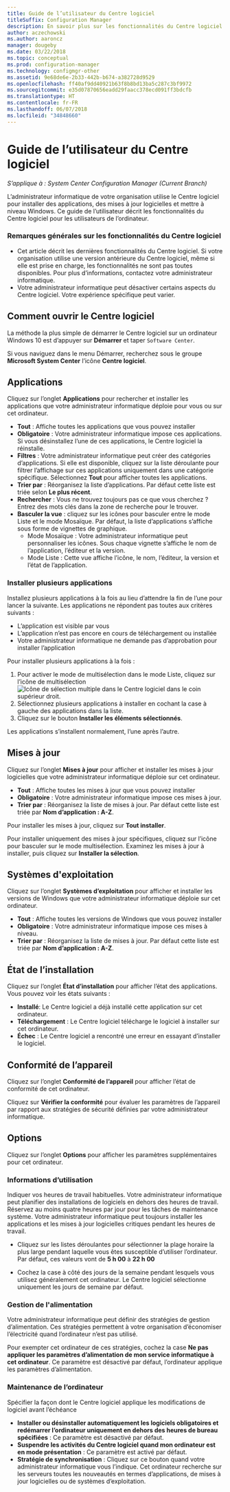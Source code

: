 ```yaml
---
title: Guide de l’utilisateur du Centre logiciel
titleSuffix: Configuration Manager
description: En savoir plus sur les fonctionnalités du Centre logiciel
author: aczechowski
ms.author: aaroncz
manager: dougeby
ms.date: 03/22/2018
ms.topic: conceptual
ms.prod: configuration-manager
ms.technology: configmgr-other
ms.assetid: 9e68de6e-2b33-442b-b674-a382728d9529
ms.openlocfilehash: ff40af9dd40921b63f8b8bd13ba5c287c3bf9972
ms.sourcegitcommit: e35d07870656eadd29faacc378ecd091ff3bdcfb
ms.translationtype: HT
ms.contentlocale: fr-FR
ms.lasthandoff: 06/07/2018
ms.locfileid: "34848660"
---
```

# <a name="software-center-user-guide"></a>Guide de l’utilisateur du Centre logiciel

*S’applique à : System Center Configuration Manager (Current Branch)*

L’administrateur informatique de votre organisation utilise le Centre logiciel pour installer des applications, des mises à jour logicielles et mettre à niveau Windows. Ce guide de l’utilisateur décrit les fonctionnalités du Centre logiciel pour les utilisateurs de l’ordinateur.

### <a name="general-notes-about-software-center-functionality"></a>Remarques générales sur les fonctionnalités du Centre logiciel
- Cet article décrit les dernières fonctionnalités du Centre logiciel. Si votre organisation utilise une version antérieure du Centre logiciel, même si elle est prise en charge, les fonctionnalités ne sont pas toutes disponibles. Pour plus d’informations, contactez votre administrateur informatique.
- Votre administrateur informatique peut désactiver certains aspects du Centre logiciel. Votre expérience spécifique peut varier.
<!-- - Your IT admin may change the color of Software Center, and add your organization's logo. The images in this article show the default experience. -->



## <a name="how-to-open-software-center"></a>Comment ouvrir le Centre logiciel

La méthode la plus simple de démarrer le Centre logiciel sur un ordinateur Windows 10 est d’appuyer sur **Démarrer** et taper `Software Center`. 

Si vous naviguez dans le menu Démarrer, recherchez sous le groupe **Microsoft System Center** l’icône **Centre logiciel**.



## <a name="applications"></a>Applications

Cliquez sur l’onglet **Applications** pour rechercher et installer les applications que votre administrateur informatique déploie pour vous ou sur cet ordinateur.
- **Tout** : Affiche toutes les applications que vous pouvez installer
- **Obligatoire** : Votre administrateur informatique impose ces applications. Si vous désinstallez l’une de ces applications, le Centre logiciel la réinstalle.
- **Filtres** : Votre administrateur informatique peut créer des catégories d’applications. Si elle est disponible, cliquez sur la liste déroulante pour filtrer l’affichage sur ces applications uniquement dans une catégorie spécifique. Sélectionnez **Tout** pour afficher toutes les applications.
- **Trier par** : Réorganisez la liste d’applications. Par défaut cette liste est triée selon **Le plus récent**.
- **Rechercher** : Vous ne trouvez toujours pas ce que vous cherchez ? Entrez des mots clés dans la zone de recherche pour le trouver.
-  **Basculer la vue** : cliquez sur les icônes pour basculer entre le mode Liste et le mode Mosaïque. Par défaut, la liste d’applications s’affiche sous forme de vignettes de graphique. 
    - Mode Mosaïque : Votre administrateur informatique peut personnaliser les icônes. Sous chaque vignette s’affiche le nom de l’application, l’éditeur et la version. 
    - Mode Liste : Cette vue affiche l’icône, le nom, l’éditeur, la version et l’état de l’application. 


### <a name="install-multiple-applications"></a>Installer plusieurs applications 
<!-- 1357126 -->
Installez plusieurs applications à la fois au lieu d’attendre la fin de l’une pour lancer la suivante. Les applications ne répondent pas toutes aux critères suivants :
- L’application est visible par vous
- L’application n’est pas encore en cours de téléchargement ou installée
- Votre administrateur informatique ne demande pas d’approbation pour installer l’application

Pour installer plusieurs applications à la fois :
 1. Pour activer le mode de multisélection dans le mode Liste, cliquez sur l’icône de multisélection ![Icône de sélection multiple dans le Centre logiciel](media/software-center-multi-select-apps.png) dans le coin supérieur droit.
 2. Sélectionnez plusieurs applications à installer en cochant la case à gauche des applications dans la liste.
 3. Cliquez sur le bouton **Installer les éléments sélectionnés**.

Les applications s’installent normalement, l’une après l’autre.




## <a name="updates"></a>Mises à jour

Cliquez sur l’onglet **Mises à jour** pour afficher et installer les mises à jour logicielles que votre administrateur informatique déploie sur cet ordinateur.  
- **Tout** : Affiche toutes les mises à jour que vous pouvez installer
- **Obligatoire** : Votre administrateur informatique impose ces mises à jour.
- **Trier par** : Réorganisez la liste de mises à jour. Par défaut cette liste est triée par **Nom d’application : A-Z**.

Pour installer les mises à jour, cliquez sur **Tout installer**.

Pour installer uniquement des mises à jour spécifiques, cliquez sur l’icône pour basculer sur le mode multisélection. Examinez les mises à jour à installer, puis cliquez sur **Installer la sélection**.



## <a name="operating-systems"></a>Systèmes d'exploitation

Cliquez sur l’onglet **Systèmes d’exploitation** pour afficher et installer les versions de Windows que votre administrateur informatique déploie sur cet ordinateur.  
- **Tout** : Affiche toutes les versions de Windows que vous pouvez installer
- **Obligatoire** : Votre administrateur informatique impose ces mises à niveau.
- **Trier par** : Réorganisez la liste de mises à jour. Par défaut cette liste est triée par **Nom d’application : A-Z**.



## <a name="installation-status"></a>État de l’installation

Cliquez sur l’onglet **État d’installation** pour afficher l’état des applications. Vous pouvez voir les états suivants :
- **Installé**: Le Centre logiciel a déjà installé cette application sur cet ordinateur.
- **Téléchargement** : Le Centre logiciel télécharge le logiciel à installer sur cet ordinateur.
- **Échec** : Le Centre logiciel a rencontré une erreur en essayant d’installer le logiciel.



## <a name="device-compliance"></a>Conformité de l’appareil

Cliquez sur l’onglet **Conformité de l’appareil** pour afficher l’état de conformité de cet ordinateur.

Cliquez sur **Vérifier la conformité** pour évaluer les paramètres de l’appareil par rapport aux stratégies de sécurité définies par votre administrateur informatique.



## <a name="options"></a>Options

Cliquez sur l’onglet **Options** pour afficher les paramètres supplémentaires pour cet ordinateur.

### <a name="work-information"></a>Informations d’utilisation

Indiquer vos heures de travail habituelles. Votre administrateur informatique peut planifier des installations de logiciels en dehors des heures de travail. Réservez au moins quatre heures par jour pour les tâches de maintenance système. Votre administrateur informatique peut toujours installer les applications et les mises à jour logicielles critiques pendant les heures de travail.

- Cliquez sur les listes déroulantes pour sélectionner la plage horaire la plus large pendant laquelle vous êtes susceptible d’utiliser l’ordinateur. Par défaut, ces valeurs vont de **5 h 00** à **22 h 00**

- Cochez la case à côté des jours de la semaine pendant lesquels vous utilisez généralement cet ordinateur. Le Centre logiciel sélectionne uniquement les jours de semaine par défaut.  


### <a name="power-management"></a>Gestion de l'alimentation

Votre administrateur informatique peut définir des stratégies de gestion d’alimentation. Ces stratégies permettent à votre organisation d’économiser l’électricité quand l’ordinateur n’est pas utilisé. 

Pour exempter cet ordinateur de ces stratégies, cochez la case **Ne pas appliquer les paramètres d’alimentation de mon service informatique à cet ordinateur**. Ce paramètre est désactivé par défaut, l’ordinateur applique les paramètres d’alimentation. 


### <a name="computer-maintenance"></a>Maintenance de l’ordinateur

Spécifier la façon dont le Centre logiciel applique les modifications de logiciel avant l’échéance
- **Installer ou désinstaller automatiquement les logiciels obligatoires et redémarrer l’ordinateur uniquement en dehors des heures de bureau spécifiées** : Ce paramètre est désactivé par défaut.
- **Suspendre les activités du Centre logiciel quand mon ordinateur est en mode présentation** : Ce paramètre est activé par défaut.
- **Stratégie de synchronisation** : Cliquez sur ce bouton quand votre administrateur informatique vous l’indique. Cet ordinateur recherche sur les serveurs toutes les nouveautés en termes d’applications, de mises à jour logicielles ou de systèmes d’exploitation.

